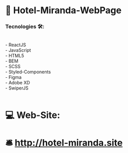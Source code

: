 # 🏨 Hotel-Miranda-WebPage 

###  Tecnologies 🛠️: 
<br/>
- ReactJS <br/>
- JavaScript <br/>
- HTML5 <br/>
- BEM <br/>
- SCSS <br/>
- Styled-Components <br/>
- Figma <br/>
- Adobe XD <br/>
- SwiperJS <br/>
<br/>

# 💻 Web-Site: 

#  🛎️ http://hotel-miranda.site 

                                                                                                                                        
